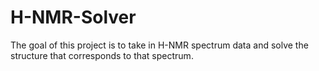 # H-NMR-Solver

The goal of this project is to take in H-NMR spectrum data and solve the structure that corresponds to that spectrum.
